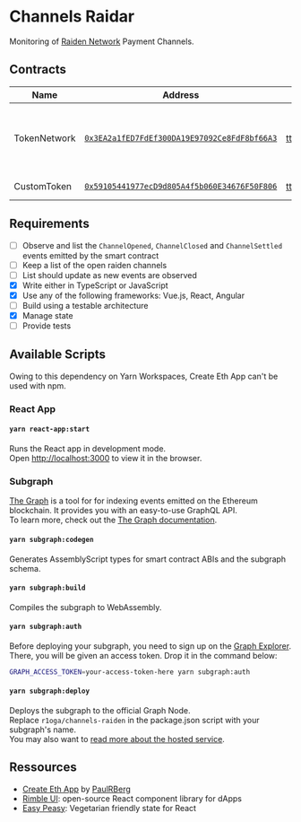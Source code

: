 # Channels Raidar

Monitoring of [Raiden Network](https://raiden.network/) Payment Channels.

## Contracts

|Name|Address|ABI|Network|Description|
|--|--|--|--|--|
|TokenNetwork|[`0x3EA2a1fED7FdEf300DA19E97092Ce8FdF8bf66A3`](https://goerli.etherscan.io/address/0x3EA2a1fED7FdEf300DA19E97092Ce8FdF8bf66A3)|[tttNetwork.json](./packages/contracts/src/abi/tttNetwork.json)|Goerli|Raiden Network's TokenNetwork contract for the TTT ERC-20 token
|CustomToken|[`0x59105441977ecD9d805A4f5b060E34676F50F806`](https://goerli.etherscan.io/address/0x59105441977ecd9d805a4f5b060e34676f50f806)|[tttErc20.json](./packages/contracts/src/abi/tttErc20.json)|Goerli|ERC20 Token Contract|

## Requirements
- [ ] Observe and list the `ChannelOpened`, `ChannelClosed` and `ChannelSettled` events emitted by the smart contract
- [ ] Keep a list of the open raiden channels
- [ ] List should update as new events are observed
- [x] Write either in TypeScript or JavaScript
- [x] Use any of the following frameworks: Vue.js, React, Angular
- [ ] Build using a testable architecture
- [x] Manage state
- [ ] Provide tests

## Available Scripts
Owing to this dependency on Yarn Workspaces, Create Eth App can't be used with npm.
### React App

#### `yarn react-app:start`

Runs the React app in development mode.  
Open [http://localhost:3000](http://localhost:3000) to view it in the browser.

<!-- #### `yarn react-app:test`

Runs the React test watcher in an interactive mode.<br>
By default, runs tests related to files changed since the last commit.

[Read more about testing React.](https://facebook.github.io/create-react-app/docs/running-tests) -->

<!-- #### `yarn react-app:build`

Builds the React app for production to the `build` folder.<br />
It correctly bundles React in production mode and optimizes the build for the best performance.

The build is minified and the filenames include the hashes.<br />
Your app is ready to be deployed!

See the React documentation on [deployment](https://facebook.github.io/create-react-app/docs/deployment) for more information.

#### `yarn react-app:eject`

**Note: this is a one-way operation. Once you `react-app:eject`, you can’t go back!**

If you aren’t satisfied with the build tool and configuration choices, you can `eject` the React app at any time. This command will
remove the single build dependency from your React package.

Instead, it will copy all the configuration files and the transitive dependencies (Webpack, Babel, ESLint, etc) right
into the `react-app` package so you have full control over them. All of the commands except `react-app:eject` will still work,
but they will point to the copied scripts so you can tweak them. At this point you’re on your own.

You don’t have to ever use `react-app:eject`. The curated feature set is suitable for small and middle deployments, and you shouldn’t feel obligated to use this feature. However we understand that this tool wouldn’t be useful if you couldn’t customize it when you are ready for it. -->

### Subgraph

[The Graph](https://thegraph.com/) is a tool for for indexing events emitted on the Ethereum blockchain. It provides you with an easy-to-use GraphQL API.  
To learn more, check out the [The Graph documentation](https://thegraph.com/docs).

#### `yarn subgraph:codegen`

Generates AssemblyScript types for smart contract ABIs and the subgraph schema.

#### `yarn subgraph:build`

Compiles the subgraph to WebAssembly.

#### `yarn subgraph:auth`

Before deploying your subgraph, you need to sign up on the
[Graph Explorer](https://thegraph.com/explorer/). There, you will be given an access token. Drop it in the command
below:

```sh
GRAPH_ACCESS_TOKEN=your-access-token-here yarn subgraph:auth
```

#### `yarn subgraph:deploy`

Deploys the subgraph to the official Graph Node.  
Replace `r1oga/channels-raiden` in the package.json script with your subgraph's name.  
You may also want to [read more about the hosted service](https://thegraph.com/docs/quick-start#hosted-service).

## Ressources

- [Create Eth App](https://github.com/paulrberg/create-eth-app) by [PaulRBerg](https://github.com/paulrberg)
- [Rimble UI](https://rimble.consensys.design/): open-source React component library for dApps
- [Easy Peasy](https://easy-peasy.now.sh/): Vegetarian friendly state for React 
